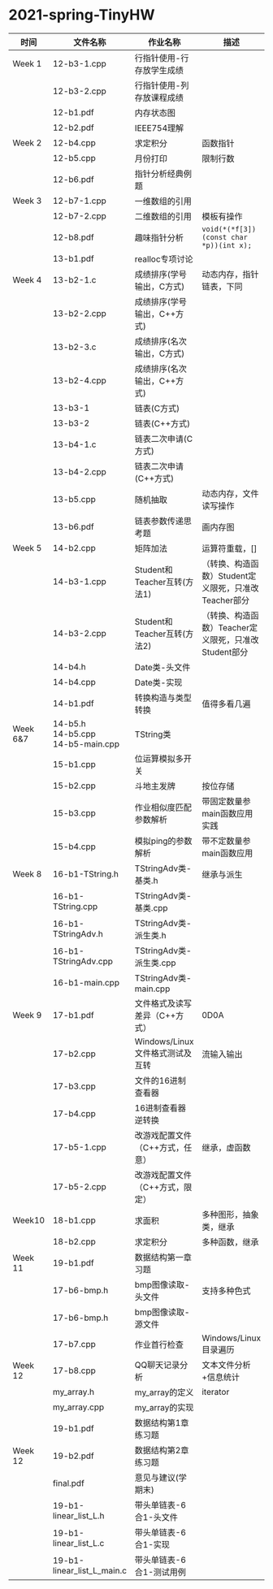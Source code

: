 # 2021-spring-TinyHW

|时间|文件名称|作业名称|描述|
|--|--|--|--|
|Week 1|12-b3-1.cpp|行指针使用-行存放学生成绩|
||12-b3-2.cpp|行指针使用-列存放课程成绩|
||12-b1.pdf|内存状态图|
||12-b2.pdf|IEEE754理解|
|Week 2| 12-b4.cpp|求定积分|函数指针|
||12-b5.cpp|月份打印|限制行数|
||12-b6.pdf|指针分析经典例题|
|Week 3| 12-b7-1.cpp|一维数组的引用||
||12-b7-2.cpp|二维数组的引用|模板有操作|
||12-b8.pdf|趣味指针分析|`void(*(*f[3])(const char *p))(int x);`|
||13-b1.pdf|realloc专项讨论||
|Week 4|13-b2-1.c|成绩排序(学号输出，C方式)|动态内存，指针链表，下同|
||13-b2-2.cpp|成绩排序(学号输出，C++方式)||
||13-b2-3.c|成绩排序(名次输出，C方式)||
||13-b2-4.cpp|成绩排序(名次输出，C++方式)||
||13-b3-1|链表(C方式)||
||13-b3-2|链表(C++方式)||
||13-b4-1.c|链表二次申请(C方式)||
||13-b4-2.cpp|链表二次申请(C++方式)||
||13-b5.cpp|随机抽取|动态内存，文件读写操作|
||13-b6.pdf|链表参数传递思考题|画内存图|
|Week 5|14-b2.cpp|矩阵加法|运算符重载，[]|
||14-b3-1.cpp|Student和Teacher互转(方法1)|（转换、构造函数）Student定义限死，只准改Teacher部分|
||14-b3-2.cpp|Student和Teacher互转(方法2)|（转换、构造函数）Teacher定义限死，只准改Student部分|
||14-b4.h|Date类-头文件||
||14-b4.cpp|Date类-实现||
||14-b1.pdf|转换构造与类型转换|值得多看几遍|
|Week 6&7|14-b5.h <br> 14-b5.cpp <br> 14-b5-main.cpp|TString类||
||15-b1.cpp|位运算模拟多开关||
||15-b2.cpp|斗地主发牌|按位存储|
||15-b3.cpp|作业相似度匹配参数解析|带固定数量参main函数应用实践
||15-b4.cpp|模拟ping的参数解析|带不定数量参main函数应用|
|Week 8|16-b1-TString.h|TStringAdv类-基类.h|继承与派生|
||16-b1-TString.cpp|TStringAdv类-基类.cpp||
||16-b1-TStringAdv.h|TStringAdv类-派生类.h||
||16-b1-TStringAdv.cpp|TStringAdv类-派生类.cpp||
||16-b1-main.cpp|TStringAdv类-main.cpp||
|Week 9|17-b1.pdf|文件格式及读写差异（C++方式）|0D0A|
||17-b2.cpp|Windows/Linux文件格式测试及互转|流输入输出|
||17-b3.cpp|文件的16进制查看器||
||17-b4.cpp|16进制查看器逆转换||
||17-b5-1.cpp|改游戏配置文件（C++方式，任意）|继承，虚函数|
||17-b5-2.cpp|改游戏配置文件（C++方式，限定）||
|Week10|18-b1.cpp|求面积|多种图形，抽象类，继承|
||18-b2.cpp|求定积分|多种函数，继承|
|Week 11|19-b1.pdf|数据结构第一章习题||
||17-b6-bmp.h|bmp图像读取-头文件|支持多种色式|
||17-b6-bmp.h|bmp图像读取-源文件||
||17-b7.cpp|作业首行检查|Windows/Linux目录遍历|
|Week 12|17-b8.cpp|QQ聊天记录分析|文本文件分析+信息统计|
||my_array.h|my_array的定义|iterator|
||my_array.cpp|my_array的实现||
||19-b1.pdf|数据结构第1章练习题||
|Week 12|19-b2.pdf|数据结构第2章练习题||
||final.pdf|意见与建议(学期末)||
||19-b1-linear_list_L.h|带头单链表-6合1-头文件||
||19-b1-linear_list_L.c|带头单链表-6合1-实现||
||19-b1-linear_list_L_main.c|带头单链表-6合1-测试用例||